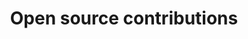 ---
title: "Open source contributions"
excerpt: "Contributions to Apache Airflow projects"
collection: portfolio
---